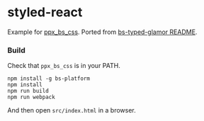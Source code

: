 styled-react
============

Example for [ppx\_bs\_css](https://github.com/astrada/ppx_bs_css). Ported from
[bs-typed-glamor
README](https://github.com/glennsl/bs-typed-glamor/blob/master/README.md).

### Build

Check that `ppx_bs_css` is in your PATH.

    npm install -g bs-platform
    npm install
    npm run build
    npm run webpack

And then open `src/index.html` in a browser.

